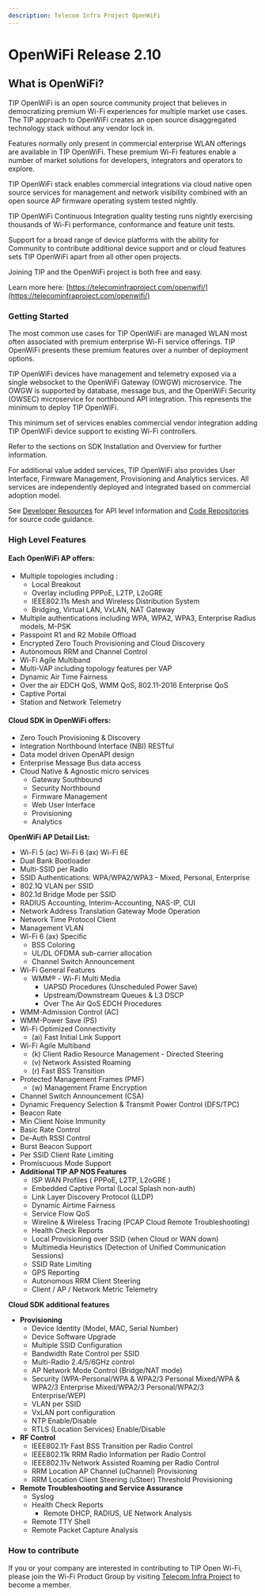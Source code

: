 ```yaml
---
description: Telecom Infra Project OpenWiFi
---
```


# OpenWiFi Release 2.10

## What is OpenWiFi?

TIP OpenWiFi is an open source community project that believes in democratizing premium Wi-Fi experiences for multiple market use cases. The TIP approach to OpenWiFi creates an open source disaggregated technology stack without any vendor lock in.

Features normally only present in commercial enterprise WLAN offerings are available in TIP OpenWiFi. These premium Wi-Fi features enable a number of market solutions for developers, integrators and operators to explore.

TIP OpenWiFi stack enables commercial integrations via cloud native open source services for management and network visibility combined with an open source AP firmware operating system tested nightly.

TIP OpenWiFi Continuous Integration quality testing runs nightly exercising thousands of Wi-Fi performance, conformance and feature unit tests.

Support for a broad range of device platforms with the ability for Community to contribute additional device support and or cloud features sets TIP OpenWiFi apart from all other open projects.

Joining TIP and the OpenWiFi project is both free and easy.

Learn more here: [https://telecominfraproject.com/openwifi/](https://telecominfraproject.com/openwifi/)

### Getting Started

The most common use cases for TIP OpenWiFi are managed WLAN most often associated with premium enterprise Wi-Fi service offerings. TIP OpenWiFi presents these premium features over a number of deployment options.

TIP OpenWiFi devices have management and telemetry exposed via a single websocket to the OpenWiFi Gateway (OWGW) microservice. The OWGW is supported by database, message bus, and the OpenWiFi Security (OWSEC) microservice for northbound API integration. This represents the minimum to deploy TIP OpenWiFi.

This minimum set of services enables commercial vendor integration adding TIP OpenWiFi device support to existing Wi-Fi controllers.

Refer to the sections on SDK Installation and Overview for further information.

For additional value added services, TIP OpenWiFi also provides User Interface, Firmware Management, Provisioning and Analytics services. All services are independently deployed and integrated based on commercial adoption model.

See [Developer Resources](https://github.com/Telecominfraproject/wlan-docs/blob/2.9.0/broken-reference/README.md) for API level information and [Code Repositories](openwifi-stack/repositories.md) for source code guidance.

### High Level Features

#### Each OpenWiFi AP offers:

* Multiple topologies including :
  * Local Breakout
  * Overlay including PPPoE, L2TP, L2oGRE
  * IEEE802.11s Mesh and Wireless Distribution System
  * Bridging, Virtual LAN, VxLAN, NAT Gateway
* Multiple authentications including WPA, WPA2, WPA3, Enterprise Radius models, M-PSK
* Passpoint R1 and R2 Mobile Offload
* Encrypted Zero Touch Provisioning and Cloud Discovery
* Autonomous RRM and Channel Control
* Wi-Fi Agile Multiband
* Multi-VAP including topology features per VAP
* Dynamic Air Time Fairness
* Over the air EDCH QoS, WMM QoS, 802.11-2016 Enterprise QoS
* Captive Portal
* Station and Network Telemetry

#### Cloud SDK in OpenWiFi offers:

* Zero Touch Provisioning & Discovery
* Integration Northbound Interface (NBI) RESTful
* Data model driven OpenAPI design
* Enterprise Message Bus data access
* Cloud Native & Agnostic micro services
  * Gateway Southbound
  * Security Northbound
  * Firmware Management
  * Web User Interface
  * Provisioning
  * Analytics

**OpenWiFi AP Detail List:**

* Wi-Fi 5 (ac) Wi-Fi 6 (ax) Wi-Fi 6E
* Dual Bank Bootloader
* Multi-SSID per Radio
* SSID Authentications: WPA/WPA2/WPA3 - Mixed, Personal, Enterprise
* 802.1Q VLAN per SSID
* 802.1d Bridge Mode per SSID
* RADIUS Accounting, Interim-Accounting, NAS-IP, CUI
* Network Address Translation Gateway Mode Operation
* Network Time Protocol Client
* Management VLAN
* Wi-Fi 6 (ax) Specific
  * BSS Coloring
  * UL/DL OFDMA sub-carrier allocation
  * Channel Switch Announcement
* Wi-Fi General Features
  * WMM® - Wi-Fi Multi Media
    * UAPSD Procedures (Unscheduled Power Save)
    * Upstream/Downstream Queues & L3 DSCP
    * Over The Air QoS EDCH Procedures
* WMM-Admission Control (AC)
* WMM-Power Save (PS)
* Wi-Fi Optimized Connectivity
  * (ai) Fast Initial Link Support
* Wi-Fi Agile Multiband
  * (k) Client Radio Resource Management - Directed Steering
  * (v) Network Assisted Roaming
  * (r) Fast BSS Transition
* Protected Management Frames (PMF)
  * (w) Management Frame Encryption
* Channel Switch Announcement (CSA)
* Dynamic Frequency Selection & Transmit Power Control (DFS/TPC)
* Beacon Rate
* Min Client Noise Immunity
* Basic Rate Control
* De-Auth RSSI Control
* Burst Beacon Support
* Per SSID Client Rate Limiting
* Promiscuous Mode Support
* **Additional TIP AP NOS Features**
  * ISP WAN Profiles ( PPPoE, L2TP, L2oGRE )
  * Embedded Captive Portal (Local Splash non-auth)
  * Link Layer Discovery Protocol (LLDP)
  * Dynamic Airtime Fairness
  * Service Flow QoS
  * Wireline & Wireless Tracing (PCAP Cloud Remote Troubleshooting)
  * Health Check Reports
  * Local Provisioning over SSID (when Cloud or WAN down)
  * Multimedia Heuristics (Detection of Unified Communication Sessions)
  * SSID Rate Limiting
  * GPS Reporting
  * Autonomous RRM Client Steering
  * Client / AP / Network Metric Telemetry

**Cloud SDK additional features**

* **Provisioning**
  * Device Identity (Model, MAC, Serial Number)
  * Device Software Upgrade
  * Multiple SSID Configuration
  * Bandwidth Rate Control per SSID
  * Multi-Radio 2.4/5/6GHz control
  * AP Network Mode Control (Bridge/NAT mode)
  * Security (WPA-Personal/WPA & WPA2/3 Personal Mixed/WPA & WPA2/3 Enterprise Mixed/WPA2/3 Personal/WPA2/3 Enterprise/WEP)
  * VLAN per SSID
  * VxLAN port configuration
  * NTP Enable/Disable
  * RTLS (Location Services) Enable/Disable
* **RF Control**
  * IEEE802.11r Fast BSS Transition per Radio Control
  * IEEE802.11k RRM Radio Information per Radio Control
  * IEEE802.11v Network Assisted Roaming per Radio Control
  * RRM Location AP Channel (uChannel) Provisioning
  * RRM Location Client Steering (uSteer) Threshold Provisioning
* **Remote Troubleshooting and Service Assurance**
  * Syslog
  * Health Check Reports
    * Remote DHCP, RADIUS, UE Network Analysis
  * Remote TTY Shell
  * Remote Packet Capture Analysis

### **How to contribute**

If you or your company are interested in contributing to TIP Open Wi-Fi, please join the Wi-Fi Product Group by visiting [Telecom Infra Project](https://telecominfraproject.com/apply-for-membership/) to become a member.

